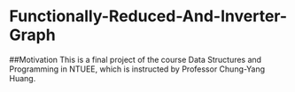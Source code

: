 # Functionally-Reduced-And-Inverter-Graph
##Motivation
This is a final project of the course Data Structures and Programming in NTUEE, which is instructed by Professor Chung-Yang Huang. 
